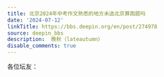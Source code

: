 ```yaml
---
title: 北京2024年中考作文熟悉的地方未选北京算跑题吗
date: '2024-07-12'
linkTitle: https://bbs.deepin.org/en/post/274978
source: deepin_bbs
description:  晚秋（lateautumn） 
disable_comments: true
---
```

各位坛友：
